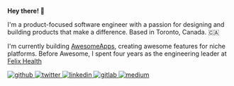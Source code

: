   <strong>Hey there! 👋</strong>
  <p>I'm a product-focused software engineer with a passion for designing and building products that make a difference. Based in Toronto, Canada. 🇨🇦

I'm currently building [AwesomeApps](https://withawesome.co), creating awesome features for niche platforms. Before Awesome, I spent four years as the engineering leader at [Felix Health](https://felix.ca)</p>


<a href="https://github.com/karsonenns" target="_blank">
<img src=https://img.shields.io/badge/github-%2324292e.svg?&style=for-the-badge&logo=github&logoColor=white alt=github style="margin-bottom: 5px;" />
</a>
<a href="https://twitter.com/karsonenns" target="_blank">
<img src=https://img.shields.io/badge/twitter-%2300acee.svg?&style=for-the-badge&logo=twitter&logoColor=white alt=twitter style="margin-bottom: 5px;" />
</a>
<a href="https://linkedin.com/in/karsonenns" target="_blank">
<img src=https://img.shields.io/badge/linkedin-%231E77B5.svg?&style=for-the-badge&logo=linkedin&logoColor=white alt=linkedin style="margin-bottom: 5px;" />
</a>
<a href="https://gitlab.com/karsonenns" target="_blank">
<img src=https://img.shields.io/badge/gitlab-330F63.svg?&style=for-the-badge&logo=gitlab&logoColor=white alt=gitlab style="margin-bottom: 5px;" />
</a>
<a href="https://karson.org" target="_blank">
<img src=https://img.shields.io/badge/blog-%23292929.svg?&style=for-the-badge&logo=medium&logoColor=white alt=medium style="margin-bottom: 5px;" />
</a>  
